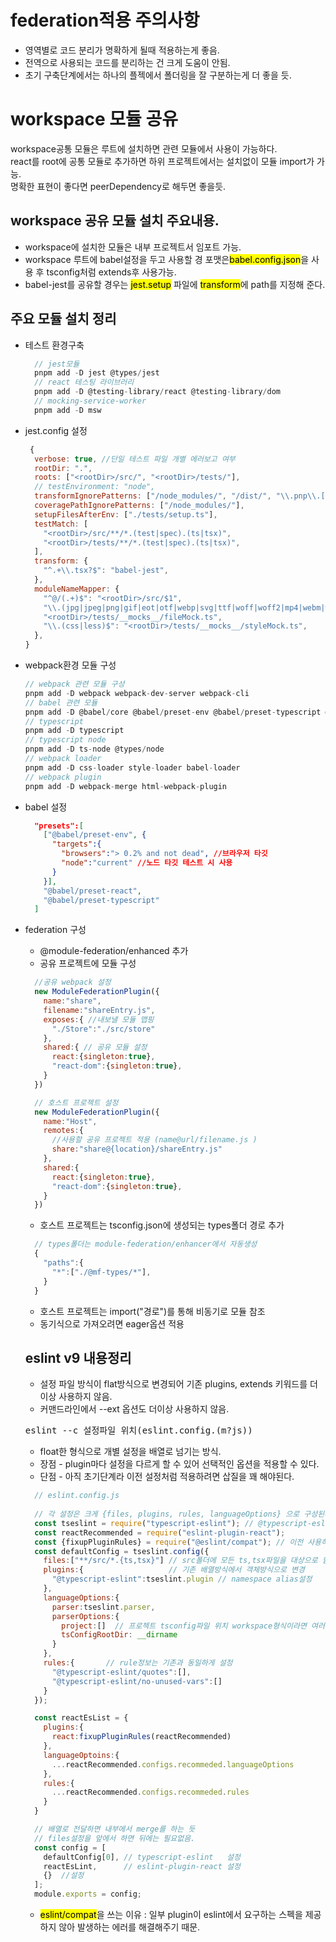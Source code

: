 # federation적용 주의사항
 - 영역별로 코드 분리가 명확하게 될때 적용하는게 좋음.
 - 전역으로 사용되는 코드를 분리하는 건 크게 도움이 안됨.
 - 초기 구축단계에서는 하나의 플젝에서 폴더링을 잘 구분하는게 더 좋을 듯.

# workspace 모듈 공유
  workspace공통 모듈은 루트에 설치하면 관련 모듈에서 사용이 가능하다.  
  react를 root에 공통 모듈로 추가하면 하위 프로젝트에서는 설치없이 모듈 import가 가능.  
  명확한 표현이 좋다면 peerDependency로 해두면 좋을듯.

## workspace 공유 모듈 설치 주요내용.
 - workspace에 설치한 모듈은 내부 프로젝트서 임포트 가능.
 - workspace 루트에 babel설정을 두고 사용할 경 포맷은<mark>babel.config.json</mark>을 사용 후 tsconfig처럼 extends후 사용가능.
 - babel-jest를 공유할 경우는 <mark>jest.setup</mark> 파일에 <mark>transform</mark>에 path를 지정해 준다.

## 주요 모듈 설치 정리 
- 테스트 환경구축 
  ```javascript
    // jest모듈
    pnpm add -D jest @types/jest
    // react 테스팅 라이브러리
    pnpm add -D @testing-library/react @testing-library/dom
    // mocking-service-worker
    pnpm add -D msw
  ```

 - jest.config 설정
    ```javascript
     {
      verbose: true, //단일 테스트 파일 개별 에러보고 여부
      rootDir: ".",
      roots: ["<rootDir>/src/", "<rootDir>/tests/"],
      // testEnvironment: "node",
      transformIgnorePatterns: ["/node_modules/", "/dist/", "\\.pnp\\.[^\\/]+$"],
      coveragePathIgnorePatterns: ["/node_modules/"],
      setupFilesAfterEnv: ["./tests/setup.ts"],
      testMatch: [
        "<rootDir>/src/**/*.(test|spec).(ts|tsx)",
        "<rootDir>/tests/**/*.(test|spec).(ts|tsx)",
      ],
      transform: {
        "^.+\\.tsx?$": "babel-jest",
      },
      moduleNameMapper: {
        "^@/(.+)$": "<rootDir>/src/$1",
        "\\.(jpg|jpeg|png|gif|eot|otf|webp|svg|ttf|woff|woff2|mp4|webm|wav|mp3|m4a|aac|oga)$":
        "<rootDir>/tests/__mocks__/fileMock.ts",
        "\\.(css|less)$": "<rootDir>/tests/__mocks__/styleMock.ts",
      },
    }
    ```
- webpack환경 모듈 구성
    ```javascript
    // webpack 관련 모듈 구성
    pnpm add -D webpack webpack-dev-server webpack-cli  
    // babel 관련 모듈 
    pnpm add -D @babel/core @babel/preset-env @babel/preset-typescript @babel/preset-react
    // typescript 
    pnpm add -D typescript 
    // typescript node
    pnpm add -D ts-node @types/node
    // webpack loader
    pnpm add -D css-loader style-loader babel-loader
    // webpack plugin
    pnpm add -D webpack-merge html-webpack-plugin
    ```
- babel 설정
  ```json
    "presets":[
      ["@babel/preset-env", {
        "targets":{
          "browsers":"> 0.2% and not dead", //브라우저 타깃
          "node":"current" //노드 타깃 테스트 시 사용
        }
      }],
      "@babel/preset-react",
      "@babel/preset-typescript"
    ]
  ```

- federation 구성
  - @module-federation/enhanced 추가
  - 공유 프로젝트에 모듈 구성
  ```javascript
    //공유 webpack 설정
    new ModuleFederationPlugin({
      name:"share",
      filename:"shareEntry.js",
      exposes:{ //내보낼 모듈 맵핑
        "./Store":"./src/store"
      },
      shared:{ // 공유 모듈 설정
        react:{singleton:true},
        "react-dom":{singleton:true},
      }
    })

    // 호스트 프로젝트 설정
    new ModuleFederationPlugin({
      name:"Host",
      remotes:{ 
        //사용할 공유 프로젝트 적용 (name@url/filename.js )
        share:"share@{location}/shareEntry.js" 
      },
      shared:{
        react:{singleton:true},
        "react-dom":{singleton:true},
      }
    })
  ```
  - 호스트 프로젝트는 tsconfig.json에 생성되는 types폴더 경로 추가
  ```javascript
    // types폴더는 module-federation/enhancer에서 자동생성
    {
      "paths":{
        "*":["./@mf-types/*"],
      }
    }
  ```
  - 호스트 프로젝트는 import("경로")를 통해 비동기로 모듈 참조
  - 동기식으로 가져오려면 eager옵션 적용
  
  ## eslint v9 내용정리
   - 설정 파일 방식이 flat방식으로 변경되어 기존 plugins, extends 키워드를 더이상 사용하지 않음.
   - 커맨드라인에서 --ext 옵션도 더이상 사용하지 않음. 
  <pre>eslint --c 설정파일 위치(eslint.config.(m?js))</pre>
   - float한 형식으로 개별 설정을 배열로 넘기는 방식.
   - 장점 - plugin마다 설정을 다르게 할 수 있어 선택적인 옵션을 적용할 수 있다.
   - 단점 - 아직 초기단계라 이전 설정처럼 적용하려면 삽질을 꽤 해야된다. 
  ```javascript
    // eslint.config.js
    
    // 각 설정은 크게 {files, plugins, rules, languageOptions} 으로 구성된다.
    const tseslint = require("typescript-eslint"); // @typescript-eslint/eslint-plugin, @typescript-eslint/parser을 포함
    const reactRecommended = require("eslint-plugin-react"); 
    const {fixupPluginRules} = require("@eslint/compat"); // 이전 사용하던 모듈 flat형식 변경에 사용되는 플러그인
    const defaultConfig = tseslint.config({
      files:["**/src/*.{ts,tsx}"] // src폴더에 모든 ts,tsx파일을 대상으로 함.
      plugins:{                   // 기존 배열방식에서 객체방식으로 변경
        "@typescript-eslint":tseslint.plugin // namespace alias설정  
      },
      languageOptions:{
        parser:tseslint.parser,
        parserOptions:{
          project:[]  // 프로젝트 tsconfig파일 위치 workspace형식이라면 여러개 지정.
          tsConfigRootDir: __dirname 
        }
      },
      rules:{       // rule정보는 기존과 동일하게 설정
        "@typescript-eslint/quotes":[],
        "@typescript-eslint/no-unused-vars":[]
      }
    });

    const reactEsList = {
      plugins:{
        react:fixupPluginRules(reactRecommended)
      },
      languageOptoins:{
        ...reactRecommended.configs.recommeded.languageOptions 
      },
      rules:{
        ...reactRecommended.configs.recommeded.rules 
      }
    }

    // 배열로 전달하면 내부에서 merge를 하는 듯 
    // files설정을 앞에서 하면 뒤에는 필요없음.
    const config = [
      defaultConfig[0], // typescript-eslint   설정
      reactEsLint,      // eslint-plugin-react 설정
      {}  //설정
    ];
    module.exports = config;
  ```
   - <mark>eslint/compat</mark>을 쓰는 이유 : 일부 plugin이 eslint에서 요구하는 스펙을 제공하지 않아 발생하는 에러를 해결해주기 때문.